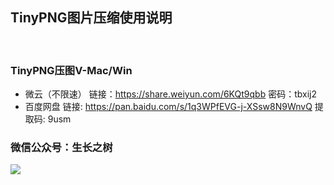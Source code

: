 
## TinyPNG图片压缩使用说明
<!-- <right>20220112</right> -->
<br>

### TinyPNG压图V-Mac/Win
- 微云（不限速）
链接：https://share.weiyun.com/6KQt9qbb 密码：tbxij2
- 百度网盘
链接: https://pan.baidu.com/s/1q3WPfEVG-j-XSsw8N9WnvQ 提取码: 9usm

### 微信公众号：生长之树
![](https://jasonmin.github.io/newsky/assets/qrcode_for.jpg)

<head>
    <link rel="stylesheet" type="text/css" href="../style/style.css">
</head>